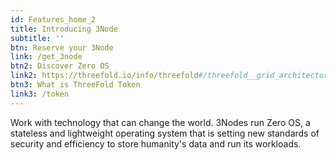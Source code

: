 ```yaml
---
id: Features_home_2
title: Introducing 3Node
subtitle: ''
btn: Reserve your 3Node
link: /get_3node
btn2: Discover Zero OS
link2: https://threefold.io/info/threefold#/threefold__grid_architecture?id=zero-os
btn3: What is ThreeFold Token
link3: /token
---
```

Work with technology that can change the world. 3Nodes run Zero OS, a stateless and lightweight operating system that is setting new standards of security and efficiency to store humanity's data and run its workloads.
